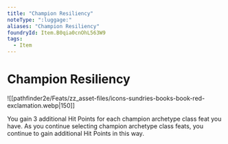 ```yaml
---
title: "Champion Resiliency"
noteType: ":luggage:"
aliases: "Champion Resiliency"
foundryId: Item.B0qia0cnOhL563W9
tags:
  - Item
---
```


# Champion Resiliency
![[pathfinder2e/Feats/zz_asset-files/icons-sundries-books-book-red-exclamation.webp|150]]

You gain 3 additional Hit Points for each champion archetype class feat you have. As you continue selecting champion archetype class feats, you continue to gain additional Hit Points in this way.
